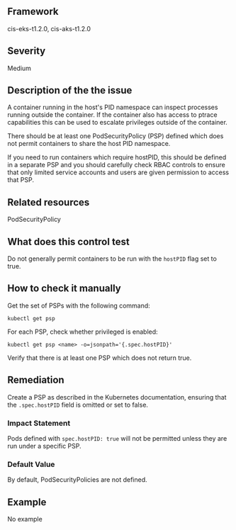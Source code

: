 ## Framework
cis-eks-t1.2.0, cis-aks-t1.2.0
 
## Severity
Medium

## Description of the the issue
A container running in the host's PID namespace can inspect processes running outside the container. If the container also has access to ptrace capabilities this can be used to escalate privileges outside of the container.

 There should be at least one PodSecurityPolicy (PSP) defined which does not permit containers to share the host PID namespace.

 If you need to run containers which require hostPID, this should be defined in a separate PSP and you should carefully check RBAC controls to ensure that only limited service accounts and users are given permission to access that PSP.
 
## Related resources
PodSecurityPolicy
 
## What does this control test
Do not generally permit containers to be run with the `hostPID` flag set to true.
 
## How to check it manually
Get the set of PSPs with the following command:

 
```
kubectl get psp

```
 For each PSP, check whether privileged is enabled:

 
```
kubectl get psp <name> -o=jsonpath='{.spec.hostPID}'

```
 Verify that there is at least one PSP which does not return true.
## Remediation
Create a PSP as described in the Kubernetes documentation, ensuring that the `.spec.hostPID` field is omitted or set to false.
 
### Impact Statement
Pods defined with `spec.hostPID: true` will not be permitted unless they are run under a specific PSP.
### Default Value
By default, PodSecurityPolicies are not defined.
## Example
No example
